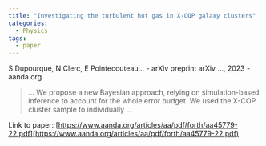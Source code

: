 ```yaml
---
title: "Investigating the turbulent hot gas in X-COP galaxy clusters"
categories:
  - Physics
tags:
  - paper
---
```

S Dupourqué, N Clerc, E Pointecouteau… - arXiv preprint arXiv …, 2023 - aanda.org

>… We propose a new Bayesian approach, relying on simulation-based inference to account for the whole error budget. We used the X-COP cluster sample to individually …

Link to paper: [https://www.aanda.org/articles/aa/pdf/forth/aa45779-22.pdf](https://www.aanda.org/articles/aa/pdf/forth/aa45779-22.pdf)
